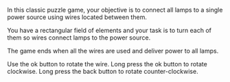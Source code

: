 In this classic puzzle game, your objective is to connect all lamps to a single power source
using wires located between them.

You have a rectangular field of elements and your task is to turn each of them so wires connect lamps
to the power source.

The game ends when all the wires are used and deliver power to all lamps.

Use the ok button to rotate the wire.
Long press the ok button to rotate clockwise.
Long press the back button to rotate counter-clockwise.
